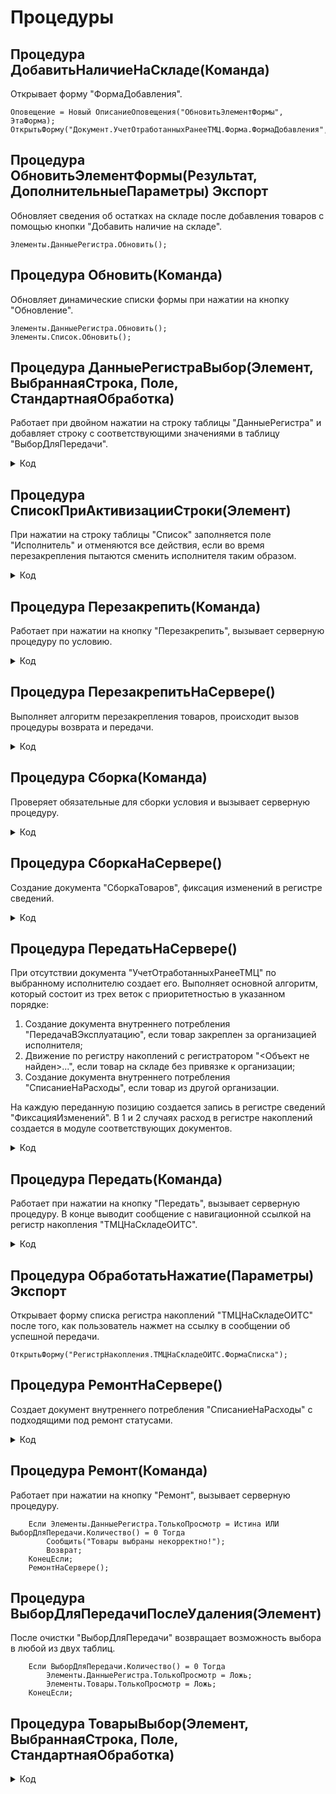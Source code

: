 # Процедуры

## Процедура ДобавитьНаличиеНаСкладе(Команда)
Открывает форму "ФормаДобавления".

```
Оповещение = Новый ОписаниеОповещения("ОбновитьЭлементФормы", ЭтаФорма);
ОткрытьФорму("Документ.УчетОтработанныхРанееТМЦ.Форма.ФормаДобавления",,,,,,Оповещение,РежимОткрытияОкнаФормы.Независимый);
```

## Процедура ОбновитьЭлементФормы(Результат, ДополнительныеПараметры) Экспорт
Обновляет сведения об остатках на складе после добавления товаров с помощью кнопки "Добавить наличие на складе". 

```
Элементы.ДанныеРегистра.Обновить();
```

## Процедура Обновить(Команда)
Обновляет динамические списки формы при нажатии на кнопку "Обновление".

```
Элементы.ДанныеРегистра.Обновить();
Элементы.Список.Обновить();
```

## Процедура ДанныеРегистраВыбор(Элемент, ВыбраннаяСтрока, Поле, СтандартнаяОбработка)
Работает при двойном нажатии на строку таблицы "ДанныеРегистра" и добавляет строку с соответствующими значениями в таблицу "ВыборДляПередачи".

<details>
<summary> Код </summary>
    
    Если Элементы.ДанныеРегистра.ТолькоПросмотр = Ложь Тогда
        Если ЗначениеЗаполнено(Элементы.ДанныеРегистра.ТекущиеДанные.СерийныйНомер) 
            И ЭтотОбъект.ВыборДляПередачи.НайтиСтроки(Новый Структура("СерийныйНомер", Элементы.ДанныеРегистра.ТекущиеДанные.СерийныйНомер)).Количество() > 0 Тогда
            Сообщение = Новый СообщениеПользователю;
            Сообщение.Текст = "Номенклатура с таким серийным номером уже выбрана";
            Сообщение.Сообщить();
        Иначе 	
            Передача = ВыборДляПередачи.Добавить(); 
            Передача.Номенклатура = Элементы.ДанныеРегистра.ТекущиеДанные.НаименованиеТовара;
            Передача.Количество = 1;
            Передача.Организация = Элементы.ДанныеРегистра.ТекущиеДанные.Организация;
            Если ЗначениеЗаполнено(Элементы.ДанныеРегистра.ТекущиеДанные.СерийныйНомер) Тогда
                Передача.СерийныйНомер = Элементы.ДанныеРегистра.ТекущиеДанные.СерийныйНомер;
                Передача.РучнойВвод = Ложь;
            Иначе
                Передача.РучнойВвод = Истина;
            КонецЕсли;
            Элементы.Товары.ТолькоПросмотр = Истина;
        КонецЕсли;
    КонецЕсли;	
</details>

## Процедура СписокПриАктивизацииСтроки(Элемент)
При нажатии на строку таблицы "Список" заполняется поле "Исполнитель" и отменяются все действия, если во время перезакрепления пытаются сменить исполнителя таким образом.

<details>
<summary> Код </summary>
	
	Если Элементы.Список.ВыделенныеСтроки.Количество() > 0 Тогда
		Если Элементы.ДанныеРегистра.ТолькоПросмотр = Ложь Тогда
			Исполнитель = Элементы.Список.ТекущиеДанные.ФИО;    
		ИначеЕсли Элементы.Товары.ТекущаяСтрока = Неопределено 
			ИЛИ ЗначениеЗаполнено(ВыборДляПередачи[0].СерийныйНомер) 
			И НЕ Элементы.Список.ТекущиеДанные.Товары.НайтиСтроки(Новый Структура("Номенклатура, СерийныйНомер",
			ВыборДляПередачи[0].Номенклатура, ВыборДляПередачи[0].СерийныйНомер)).Количество() > 0 Тогда
			
			ВыборДляПередачи.Очистить();
			Элементы.ДанныеРегистра.ТолькоПросмотр = Ложь;
			Сообщить("Выбирать позиции для перезакрепления можно только по одному сотруднику!");
		КонецЕсли;
	КонецЕсли;

</details>

## Процедура Перезакрепить(Команда)
Работает при нажатии на кнопку "Перезакрепить", вызывает серверную процедуру по условию.

<details>
<summary> Код </summary>
	
	Если Элементы.ДанныеРегистра.ТолькоПросмотр = Ложь ИЛИ ВыборДляПередачи.Количество() = 0 Тогда
		Сообщить("Товары выбраны некорректно!");
	ИначеЕсли НЕ Элементы.Список.ТекущиеДанные.ФИО = Исполнитель И ЗначениеЗаполнено(Исполнитель) Тогда
		ПерезакрепитьНаСервере();	
	Иначе
		Сообщить("Для перезакрепления выберите другого исполнителя!");
	КонецЕсли;
</details>

## Процедура ПерезакрепитьНаСервере()
Выполняет алгоритм перезакрепления товаров, происходит вызов процедуры возврата и передачи.

<details>
<summary> Код </summary>
	
	ТЗСтрок = ВыборДляПередачи.Выгрузить();
	Индекс = 0;
	Пока Индекс <> ТЗСтрок.Количество() Цикл
		Строчка = ТЗСтрок[Индекс];
		ОИТС_УчетТМЦ.ВозвратНаСклад(Элементы.Список.ТекущаяСтрока, ТЗСтрок, Строчка);
	КонецЦикла;
	ДокУчетТМЦ = Элементы.Список.ТекущаяСтрока.ПолучитьОбъект();
	Для Каждого Выбор Из ВыборДляПередачи Цикл
		НайденныеСтроки = ДокУчетТМЦ.Товары.НайтиСтроки(Новый Структура("Номенклатура, СерийныйНомер, ВариантВнесения", 
																		   Выбор.Номенклатура, Выбор.СерийныйНомер, Выбор.ВариантВнесения));
		ДокУчетТМЦ.Товары.Удалить(НайденныеСтроки[0]);
	КонецЦикла;
	ДокУчетТМЦ.Записать();
	ПередатьНаСервере();
	Сообщить("Выбранные позиции успешно перезакреплены!");	
</details>

## Процедура Сборка(Команда)
Проверяет обязательные для сборки условия и вызывает серверную процедуру.

<details>
<summary> Код </summary>
	
	Если Элементы.ДанныеРегистра.ТолькоПросмотр = Истина ИЛИ ВыборДляПередачи.Количество() = 0 Тогда
		Сообщить("Товары выбраны некорректно!");
		Возврат;
	КонецЕсли;
	Если Элементы.НоменклатураСборки.Видимость = Ложь Тогда
		Элементы.НоменклатураСборки.Видимость = Истина;
	ИначеЕсли Элементы.НоменклатураСборки.Видимость = Истина И ЗначениеЗаполнено(Элементы.НоменклатураСборки.ТекстРедактирования) Тогда
		СборкаНаСервере();	
	Иначе 
		Сообщение = Новый СообщениеПользователю;
		Сообщение.Текст = "Необходимо выбрать номенклатуру!";
		Сообщение.Поле = "НоменклатураСборки";
		Сообщение.Сообщить();	
	КонецЕсли;
</details>

## Процедура СборкаНаСервере()
Создание документа "СборкаТоваров", фиксация изменений в регистре сведений.

<details>
<summary> Код </summary>
	
	ПроверкаОрганизации = ВыборДляПередачи.Выгрузить();
	ПроверкаСерийногоНомера = ВыборДляПередачи.Выгрузить(); 
	ПроверкаОрганизации.Свернуть("Организация, СерийныйНомер");
	ПроверкаСерийногоНомера.Свернуть("СерийныйНомер");
	Если ПроверкаОрганизации.Количество() = 1 И ЗначениеЗаполнено(ПроверкаОрганизации[0].Организация) Тогда
		ИндексСтроки = 0;
		Док = Документы.УчетОтработанныхРанееТМЦ.СоздатьДокумент();
		СсылкаНового = Документы.УчетОтработанныхРанееТМЦ.ПолучитьСсылку();
		Док.УстановитьСсылкуНового(СсылкаНового);
		СборкаТоваров = Документы.СборкаТоваров.СоздатьДокумент();
		СсылкаНового = Документы.СборкаТоваров.ПолучитьСсылку();
		СборкаТоваров.УстановитьСсылкуНового(СсылкаНового);
		СборкаТоваров.Дата = ТекущаяДата();
		СборкаТоваров.ХозяйственнаяОперация = Перечисления.ХозяйственныеОперации.СборкаТоваров;
		СборкаТоваров.Склад = Справочники.Склады.НайтиПоНаименованию("Отдел ИТС (администрирование)");
		СборкаТоваров.Организация = ВыборДляПередачи[0].Организация;
		СборкаТоваров.Номенклатура = НоменклатураСборки;
		СборкаТоваров.КоличествоУпаковок = 1;
		СборкаТоваров.Количество = 1;
		СборкаТоваров.ВариантПриемкиТоваров = Перечисления.ВариантыПриемкиТоваров.РазделенаТолькоПоНакладным;
		СборкаТоваров.Статус = Перечисления.СтатусыСборокТоваров.СобраноРазобрано;
		Для Каждого Товар Из ВыборДляПередачи Цикл	
			ЗапросОстатков = ЗапроситьОстатки(Товар.Номенклатура, Товар.Организация);
			ИндексСтроки = ИндексСтроки + 1; 
			Если ЗапросОстатков.Количество() >= Товар.Количество Тогда
				НоваяСтрока = СборкаТоваров.Товары.Добавить();
				ЗаполнитьЗначенияСвойств(НоваяСтрока, Товар);
				НоваяСтрока.КоличествоУпаковок = Товар.Количество;
				ОИТС_УчетТМЦ.ЗаписьВРегистрСведений(Док.ПолучитьСсылкуНового(), 
				Новый Структура("Номенклатура, СерийныйНомер, Количество", Товар.Номенклатура, 
				Товар.СерийныйНомер, Товар.Количество), "ИспользовалиДляСборки", СборкаТоваров.ПолучитьСсылкуНового(), ИндексСтроки);
			Иначе 
				Сообщить(Строка(Товар.Номенклатура) + "нет на складе в указанном количестве");
				Возврат;
			КонецЕсли;
		КонецЦикла;
		СборкаТоваров.Записать(РежимЗаписиДокумента.Проведение);
		ВыборДляПередачи.Очистить();
		Элементы.ДанныеРегистра.Обновить();
		Элементы.НоменклатураСборки.Видимость = Ложь;
		Элементы.Товары.ТолькоПросмотр = Ложь;
		Сообщить("Указанная номенклатура успешно собрана!");
	ИначеЕсли  ПроверкаСерийногоНомера.Количество() > 1 Тогда 
		Сообщить("Для комплектующих не указывается серийный номер!")
	ИначеЕсли Не ЗначениеЗаполнено(ПроверкаОрганизации[0].Организация) Тогда
		Сообщить("Выберите позиции с заполненным полем ""Организация""!");
	Иначе	
		Сообщить("Необходимо выбирать позиции из одной организации!");
	КонецЕсли;		
</details>

## Процедура ПередатьНаСервере()
При отсутствии документа "УчетОтработанныхРанееТМЦ" по выбранному исполнителю создает его. Выполняет основной алгоритм, который состоит из трех веток с приоритетностью в указанном порядке:
1. Создание документа внутреннего потребления "ПередачаВЭксплуатацию", если товар закреплен за организацией исполнителя;
2. Движение по регистру накоплений с регистратором "<Объект не найден>...", если товар на складе без привязке к организации;
3. Создание документа внутреннего потребления "СписаниеНаРасходы", если товар из другой организации.

На каждую переданную позицию создается запись в регистре сведений "ФиксацияИзменений". В 1 и 2 случаях расход в регистре накоплений создается в модуле соответствующих документов.

<details>
<summary> Код </summary>
	
	//Условия на корректность работы с формой
	Для Каждого Товар Из ВыборДляПередачи Цикл
		Если НЕ ЗначениеЗаполнено(Товар.СерийныйНомер) Тогда
			Сообщить("Поле ""Серийный номер"" не заполнено!");     
			Возврат;
		КонецЕсли;
		ПроверкаПоСерийномуНомеру = ЗапроситьОстатки(Товар.Номенклатура, Справочники.Организации.ПустаяСсылка(), Товар.СерийныйНомер, 3);
		Если ПроверкаПоСерийномуНомеру.Количество() > 0 Тогда
			Товар.РучнойВвод = Ложь;
		КонецЕсли;
		ЗапросОстатков = ЗапроситьОстатки(Товар.Номенклатура, Справочники.Организации.ПустаяСсылка(), ?(Товар.РучнойВвод = Ложь, Товар.СерийныйНомер, ""), 1); 
		ОстатокНоменклатуры = ?(ЗапросОстатков.Количество() > 0, 
								ЗапросОстатков[0].КоличествоОстаток - ВыборДляПередачи.НайтиСтроки(Новый Структура("Номенклатура, СерийныйНомер", Товар.Номенклатура, ?(Товар.РучнойВвод = Ложь, Товар.СерийныйНомер, ""))).Количество(), 
								0 - ВыборДляПередачи.НайтиСтроки(Новый Структура("Номенклатура, СерийныйНомер", Товар.Номенклатура, ?(Товар.РучнойВвод = Ложь, Товар.СерийныйНомер, ""))).Количество());
		Если ОстатокНоменклатуры >= 0 Тогда
			Продолжить;
		Иначе
			Сообщение = Новый СообщениеПользователю;
			Сообщение.Текст = "Номенклатуры " + """" + Строка(Товар.Номенклатура) + """" 
							  + " нет на складе в указанном количестве, не хватет: " + ?(ОстатокНоменклатуры >= 0, ОстатокНоменклатуры, -ОстатокНоменклатуры);
			Сообщение.Сообщить();
			Возврат;
		КонецЕсли;
	КонецЦикла;
	//Необходимо для корректной передачи ссылки на документ
	СсылкаНовогоДокументаТМЦ = Документы.УчетОтработанныхРанееТМЦ.ПустаяСсылка();
	
	//Создание документа УчетОтработанныхРанееТМЦ
	Если Документы.УчетОтработанныхРанееТМЦ.НайтиПоРеквизиту("ФИО", Исполнитель) <> Документы.УчетОтработанныхРанееТМЦ.ПустаяСсылка() Тогда
		
		ДокументРедактирование = Документы.УчетОтработанныхРанееТМЦ.НайтиПоРеквизиту("ФИО", Исполнитель).Ссылка.ПолучитьОбъект();
		ДокументРедактирование.Дата = ТекущаяДата();		
	Иначе 
		ДокументРедактирование = Документы.УчетОтработанныхРанееТМЦ.СоздатьДокумент();
		ДокументРедактирование.Дата        = ТекущаяДата();
		ДокументРедактирование.ФИО         = ЭтотОбъект.Исполнитель;
		ДокументРедактирование.Организация = ЭтотОбъект.Исполнитель.Организация;
		СсылкаНовогоДокументаТМЦ = Документы.УчетОтработанныхРанееТМЦ.ПолучитьСсылку();
		ДокументРедактирование.УстановитьСсылкуНового(СсылкаНовогоДокументаТМЦ);
	КонецЕсли;
	
	ДанныеКоличества = Новый ТаблицаЗначений;
	ДанныеКоличества.Колонки.Добавить("Номенклатура");
	ДанныеКоличества.Колонки.Добавить("Количество"); 
	ДанныеКоличества.Колонки.Добавить("СерийныйНомер");
	ДанныеКоличества.Колонки.Добавить("РучнойВвод");
	
	//Счетчик количества по товарам передачи
	Для Каждого Товар Из ВыборДляПередачи Цикл
		НоваяСтрока = ДанныеКоличества.Добавить();
		НоваяСтрока.Номенклатура     = Товар.Номенклатура;
		НоваяСтрока.Количество       = Товар.Количество;
		НоваяСтрока.СерийныйНомер    = Товар.СерийныйНомер;
		НоваяСтрока.РучнойВвод       = Товар.РучнойВвод; 
	КонецЦикла;
	//Нужно для создания только одного документа ВнутреннееПотребление - Передача в эксплуатацию
	Передача = Ложь; 
	Для Каждого Товар из ВыборДляПередачи Цикл
		НайденнаяСтрока = ДанныеКоличества.НайтиСтроки(Новый Структура("Номенклатура, СерийныйНомер", Товар.Номенклатура, Товар.СерийныйНомер));
		Если НайденнаяСтрока[0].Количество > 0 Тогда
			//Создание документа ВнутреннееПотребление - Передача в эксплуатацию 
			ЗапросОстатков = ЗапроситьОстатки(Товар.Номенклатура, Исполнитель.Организация, ?(Товар.РучнойВвод = Ложь, Товар.СерийныйНомер, ""));
			Если ЗапросОстатков.Количество() > 0 Тогда
				Если Передача = Ложь Тогда
					ПередачаВЭксплуатацию = Документы.ВнутреннееПотребление.СоздатьДокумент();
					ПередачаВЭксплуатацию.Дата                  = ТекущаяДата();
					ПередачаВЭксплуатацию.Организация           = Исполнитель.Организация;
					ПередачаВЭксплуатацию.Подразделение         = Справочники.СтруктураПредприятия.НайтиПоНаименованию("Отдел ИТС");
					ПередачаВЭксплуатацию.ХозяйственнаяОперация = Перечисления.ХозяйственныеОперации.ПередачаВЭксплуатацию;   
					ПередачаВЭксплуатацию.Ответственный         = Пользователи.ТекущийПользователь();
					ПередачаВЭксплуатацию.Статус                = Перечисления.СтатусыВнутреннихПотреблений.Принято;
					ПередачаВЭксплуатацию.Склад                 = Справочники.Склады.НайтиПоНаименованию("Отдел ИТС (администрирование)");
					ПередачаВЭксплуатацию.ОИТС_СсылкаНаДокумент = ?(СсылкаНовогоДокументаТМЦ = Документы.УчетОтработанныхРанееТМЦ.ПустаяСсылка(), 
																	ДокументРедактирование.Ссылка, ДокументРедактирование.ПолучитьСсылкуНового());
					СсылкаНового = Документы.ВнутреннееПотребление.ПолучитьСсылку();
					ПередачаВЭксплуатацию.УстановитьСсылкуНового(СсылкаНового);
				КонецЕсли;
				Стр = ПередачаВЭксплуатацию.Товары.Добавить();
				ЗаполнитьЗначенияСвойств(Стр, Товар);
				Если ЗапросОстатков[0].КоличествоОстаток - Товар.Количество >= 0 Тогда
					Стр.КоличествоУпаковок    = Товар.Количество;
				Иначе 
					Стр.КоличествоУпаковок    = ЗапросОстатков[0].КоличествоОстаток;
					Стр.Количество            = ЗапросОстатков[0].КоличествоОстаток;
				КонецЕсли;
				Стр.КатегорияЭксплуатации     = Справочники.КатегорииЭксплуатации.НайтиПоНаименованию("ТМЦ срок экспл. 12 мес");
				Стр.ФизическоеЛицо            = Исполнитель.ФизическоеЛицо;
				Стр.СтатьяРасходов            = Стр.КатегорияЭксплуатации.СтатьяРасходов;
				Стр.СерийныйНомер             = Товар.СерийныйНомер;
				Стр.АналитикаРасходов         = Справочники.Склады.НайтиПоНаименованию("Отдел ИТС (администрирование)");
				НайденнаяСтрока[0].Количество = НайденнаяСтрока[0].Количество - Стр.Количество;
				Передача   = Истина;  
				ОИТС_УчетТМЦ.ЗаписьВРегистрСведений(?(СсылкаНовогоДокументаТМЦ = Документы.УчетОтработанныхРанееТМЦ.ПустаяСсылка(), 
													ДокументРедактирование.Ссылка, ДокументРедактирование.ПолучитьСсылкуНового()), 
													Новый Структура("Номенклатура, СерийныйНомер, Количество", Товар.Номенклатура, 
													Товар.СерийныйНомер, Стр.Количество), "Передача", ПередачаВЭксплуатацию.ПолучитьСсылкуНового());
				СтрТМЦ = ДокументРедактирование.Товары.Добавить();
				ЗаполнитьЗначенияСвойств(СтрТМЦ, Товар);
				СтрТМЦ.ВариантВнесения = Перечисления.ВариантыВнесения.Передача; 
				Если НайденнаяСтрока[0].Количество = 0 Тогда
					ДанныеКоличества.Удалить(НайденнаяСтрока[0]);                                         
					Продолжить;
				КонецЕсли;
			КонецЕсли;
		КонецЕсли;
		Если НайденнаяСтрока[0].Количество > 0 Тогда
			ЗапросОстатков = ЗапроситьОстатки(Товар.Номенклатура, Справочники.Организации.ПустаяСсылка(), ?(Товар.РучнойВвод = Ложь, Товар.СерийныйНомер, ""));
			Если ЗапросОстатков.Количество() > 0 Тогда
				//Создание движения по регистру 	
				Док = Документы.УчетОтработанныхРанееТМЦ.СоздатьДокумент();
				СсылкаНового = Документы.УчетОтработанныхРанееТМЦ.ПолучитьСсылку();
				Док.УстановитьСсылкуНового(СсылкаНового); 
				СсылкаНовойРеализации = Док.ПолучитьСсылкуНового();
	
				Набор = РегистрыНакопления.ТМЦНаСкладеОИТС.СоздатьНаборЗаписей();
				Набор.Отбор.Регистратор.Установить(СсылкаНовойРеализации );
				Набор.Прочитать();
				Движение = Набор.Добавить();
				Движение.ВидДвижения          = ВидДвиженияНакопления.Расход;
				Движение.Период               = ТекущаяДата();
				Движение.НаименованиеТовара   = Товар.Номенклатура;
				Если ЗапросОстатков[0].КоличествоОстаток - НайденнаяСтрока[0].Количество >= 0 Тогда
					Движение.Количество       = НайденнаяСтрока[0].Количество;
				Иначе 
					Движение.Количество       = ЗапросОстатков[0].КоличествоОстаток; 
				КонецЕсли;
				Движение.ЕдиницыИзмерения     = Товар.Номенклатура.ЕдиницаИзмерения;
				Движение.ОтработанРанее       = Истина;
				Движение.СсылкаНаДокумент     = ?(СсылкаНовогоДокументаТМЦ = Документы.УчетОтработанныхРанееТМЦ.ПустаяСсылка(), 
												  ДокументРедактирование.Ссылка, ДокументРедактирование.ПолучитьСсылкуНового()); 
				Если  ОИТС_УчетТМЦ.ЗапросИзРегистра(Товар.СерийныйНомер).Количество() > 0 Тогда
					Движение.СерийныйНомер     = Товар.СерийныйНомер;
				КонецЕсли;
				НайденнаяСтрока[0].Количество = НайденнаяСтрока[0].Количество - Движение.Количество;
				Набор.Записать();
				ОИТС_УчетТМЦ.ЗаписьВРегистрСведений(?(СсылкаНовогоДокументаТМЦ = Документы.УчетОтработанныхРанееТМЦ.ПустаяСсылка(), 
													ДокументРедактирование.Ссылка, ДокументРедактирование.ПолучитьСсылкуНового()), 
				   									Новый Структура("Номенклатура, СерийныйНомер, Количество", Товар.Номенклатура, 
													Товар.СерийныйНомер, Движение.Количество), "ОтработанРанее", СсылкаНовойРеализации); 
				СтрТМЦ = ДокументРедактирование.Товары.Добавить();									
				ЗаполнитьЗначенияСвойств(СтрТМЦ, Товар);
				СтрТМЦ.ВариантВнесения = Перечисления.ВариантыВнесения.ЗаписьВРегистре; 
			КонецЕсли;
			Если НайденнаяСтрока[0].Количество = 0 Тогда
				ДанныеКоличества.Удалить(НайденнаяСтрока[0]);
			КонецЕсли
		КонецЕсли;
	КонецЦикла;
	Если Передача = Истина Тогда
		ПередачаВЭксплуатацию.Записать(РежимЗаписиДокумента.Проведение);
	КонецЕсли;
	КопияТЗ = ДанныеКоличества.Скопировать();
	Для Каждого Данные Из ДанныеКоличества Цикл
		Если Данные.РучнойВвод = Истина Тогда
			Данные.СерийныйНомер = "";
		КонецЕсли;
	КонецЦикла;
	ДанныеКоличества.Свернуть("Номенклатура, СерийныйНомер", "Количество"); 
	Если ДанныеКоличества.Количество() > 0 Тогда
			ЗапросОстатков = ЗапроситьОстатки(ДанныеКоличества.ВыгрузитьКолонку("Номенклатура"), Справочники.Организации.ПустаяСсылка(), ДанныеКоличества.ВыгрузитьКолонку("СерийныйНомер"), 2);
			ЗапросОстатков.Сортировать("Организация");
			СортировкаПоОрганизации = ЗапросОстатков.НайтиСтроки(Новый Структура("Организация", ЗапросОстатков[0].Организация));
			Пока КопияТЗ.Количество() > 0 Цикл 
				//Создание документа ВнутреннееПотребление - Списание на расходы
				ВнутреннееПотребление = Документы.ВнутреннееПотребление.СоздатьДокумент();
				ВнутреннееПотребление.Дата                  = ТекущаяДата();
				ВнутреннееПотребление.Организация           = СортировкаПоОрганизации[0].Организация;
				ВнутреннееПотребление.Подразделение         = Справочники.СтруктураПредприятия.НайтиПоНаименованию("Отдел ИТС");
				ВнутреннееПотребление.ХозяйственнаяОперация = Перечисления.ХозяйственныеОперации.СписаниеТоваровПоТребованию;
				ВнутреннееПотребление.Склад                 = Справочники.Склады.НайтиПоНаименованию("Отдел ИТС (администрирование)");
				ВнутреннееПотребление.ОИТС_СсылкаНаДокумент = ?(СсылкаНовогоДокументаТМЦ = Документы.УчетОтработанныхРанееТМЦ.ПустаяСсылка(), 
																ДокументРедактирование.Ссылка, ДокументРедактирование.ПолучитьСсылкуНового()); 	
				СсылкаНового = Документы.ВнутреннееПотребление.ПолучитьСсылку();
				ВнутреннееПотребление.УстановитьСсылкуНового(СсылкаНового);
				Для Каждого ОстатокПоОрганизации Из СортировкаПоОрганизации Цикл
					ПоискСтрок = ДанныеКоличества.НайтиСтроки(Новый Структура("Номенклатура", ОстатокПоОрганизации.НаименованиеТовара));
					Если ПоискСтрок.Количество() > 0 Тогда
						Если ОстатокПоОрганизации.КоличествоОстаток - ПоискСтрок[0].Количество >= 0 Тогда
							КоличествоДляИндекса = ПоискСтрок[0].Количество;
						Иначе 
							КоличествоДляИндекса = ОстатокПоОрганизации.КоличествоОстаток;
						КонецЕсли;
						ПоискДляРегистра = КопияТЗ.НайтиСтроки(Новый Структура("Номенклатура", ОстатокПоОрганизации.НаименованиеТовара));
						Для Индекс = 0 По КоличествоДляИндекса - 1 Цикл
							Стр = ВнутреннееПотребление.Товары.Добавить();
							Стр.Номенклатура          = ПоискДляРегистра[Индекс].Номенклатура; 
							Стр.КоличествоУпаковок    = ПоискДляРегистра[Индекс].Количество;
							Стр.Количество            = ПоискДляРегистра[Индекс].Количество;
							Стр.КатегорияЭксплуатации = Справочники.КатегорииЭксплуатации.НайтиПоНаименованию("ТМЦ срок экспл. 12 мес");
							Стр.ФизическоеЛицо        = Исполнитель.ФизическоеЛицо;
							Стр.СерийныйНомер         = ПоискДляРегистра[Индекс].СерийныйНомер;
							ПоискСтрок[0].Количество  = ПоискСтрок[0].Количество - Стр.Количество;
							Если ПоискСтрок[0].Количество = 0 Тогда
								ДанныеКоличества.Удалить(ПоискСтрок[0]);
							КонецЕсли;
							
							ОИТС_УчетТМЦ.ЗаписьВРегистрСведений(?(СсылкаНовогоДокументаТМЦ = Документы.УчетОтработанныхРанееТМЦ.ПустаяСсылка(), 
																ДокументРедактирование.Ссылка, ДокументРедактирование.ПолучитьСсылкуНового()), 
																Новый Структура("Номенклатура, СерийныйНомер, Количество", ПоискДляРегистра[Индекс].Номенклатура, 
																ПоискДляРегистра[Индекс].СерийныйНомер, ПоискДляРегистра[Индекс].Количество),
																"Списание",ВнутреннееПотребление.ПолучитьСсылкуНового());
							СтрТМЦ = ДокументРедактирование.Товары.Добавить();
							ЗаполнитьЗначенияСвойств(СтрТМЦ, ПоискДляРегистра[Индекс]);
							СтрТМЦ.ВариантВнесения = Перечисления.ВариантыВнесения.Списание; 
							КопияТз.Удалить(ПоискДляРегистра[Индекс]); 
						КонецЦикла;
						ЗапросОстатков.Удалить(ОстатокПоОрганизации);
					КонецЕсли;
				КонецЦикла;
				ВнутреннееПотребление.Записать(РежимЗаписиДокумента.Проведение);
				Если ЗапросОстатков.Количество() > 0 Тогда
					СортировкаПоОрганизации = ЗапросОстатков.НайтиСтроки(Новый Структура("Организация", ЗапросОстатков[0].Организация));
				КонецЕсли;
			КонецЦикла;
		КонецЕсли;
	ДокументРедактирование.Записать();
	Элементы.Список.Обновить();
	ВыборДляПередачи.Очистить();
	Элементы.ДанныеРегистра.Обновить();
	Элементы.ДанныеРегистра.ТолькоПросмотр = Ложь;
	Элементы.Товары.ТолькоПросмотр = Ложь;
</details>

## Процедура Передать(Команда)
Работает при нажатии на кнопку "Передать", вызывает серверную процедуру. В конце выводит сообщение с навигационной ссылкой на регистр накопления "ТМЦНаСкладеОИТС".

<details>
<summary> Код </summary>
	
	Если Элементы.ДанныеРегистра.ТолькоПросмотр = Истина Тогда
		Возврат;
	КонецЕсли;
	Если ВыборДляПередачи.Количество() = 0 Тогда
		Сообщить("Не выбрано какую номенклатуру надо передать!");
		Возврат;
	ИначеЕсли Элементы.Список.ВыделенныеСтроки.Количество() > 1 Тогда 
		Сообщить("Выбрано несколько строк ""ФИО"", выделите только одну и попробуйте снова!");
		Возврат;
	ИначеЕсли ЗначениеЗаполнено(Исполнитель) = Ложь Тогда
		Сообщить("Поле ""Исполнитель"" не заполнено!");
		Возврат;
	Иначе
		ПередатьНаСервере(); 
		Если ВыборДляПередачи.Количество() = 0 Тогда	
			Оповещение = Новый ОписаниеОповещения("ОбработатьНажатие", ЭтаФорма);
			ПоказатьОповещениеПользователя("Выбранные позиции успешно переданы!", Оповещение, "Посмотреть подробности (ЖМИ!)",,СтатусОповещенияПользователя.Информация);
		КонецЕсли;
	КонецЕсли;
</details>

## Процедура ОбработатьНажатие(Параметры) Экспорт
Открывает форму списка регистра накоплений "ТМЦНаСкладеОИТС" после того, как пользователь нажмет на ссылку в сообщении об успешной передачи.

```
ОткрытьФорму("РегистрНакопления.ТМЦНаСкладеОИТС.ФормаСписка");
```

## Процедура РемонтНаСервере()  
Создает документ внутреннего потребления "СписаниеНаРасходы" с подходящими под ремонт статусами.

<details>
<summary> Код </summary>
	
	ПроверкаОрганизации = ВыборДляПередачи.Выгрузить();
	ПроверкаОрганизации.Свернуть("Организация"); 
	Если ПроверкаОрганизации.Количество() = 1 И ЗначениеЗаполнено(ПроверкаОрганизации[0].Организация) Тогда
		Док = Документы.УчетОтработанныхРанееТМЦ.СоздатьДокумент();
		СсылкаНового = Документы.УчетОтработанныхРанееТМЦ.ПолучитьСсылку();
		Док.УстановитьСсылкуНового(СсылкаНового); 
		СсылкаНовойРеализации = Док.ПолучитьСсылкуНового();
		
		ВнутреннееПотребление = Документы.ВнутреннееПотребление.СоздатьДокумент();
		ВнутреннееПотребление.Дата                  = ТекущаяДата();
		ВнутреннееПотребление.Организация           = ВыборДляПередачи[0].Организация;
		ВнутреннееПотребление.Подразделение         = Справочники.СтруктураПредприятия.НайтиПоНаименованию("Отдел ИТС");
		ВнутреннееПотребление.ХозяйственнаяОперация = Перечисления.ХозяйственныеОперации.СписаниеТоваровПоТребованию;
		ВнутреннееПотребление.Склад                 = Справочники.Склады.НайтиПоНаименованию("Отдел ИТС (администрирование)");
		СсылкаНового = Документы.ВнутреннееПотребление.ПолучитьСсылку();
		ВнутреннееПотребление.УстановитьСсылкуНового(СсылкаНового);
		Для Каждого Товар Из ВыборДляПередачи Цикл
			Стр = ВнутреннееПотребление.Товары.Добавить();
			Стр.Номенклатура          = Товар.Номенклатура; 
			Стр.КоличествоУпаковок    = Товар.Количество;
			Стр.Количество            = Товар.Количество;
			Стр.КатегорияЭксплуатации = Справочники.КатегорииЭксплуатации.НайтиПоНаименованию("Текущий и аварийный ремонт (счет )");
			Стр.СерийныйНомер         = Товар.СерийныйНомер;
			ОИТС_УчетТМЦ.ЗаписьВРегистрСведений(СсылкаНовойРеализации, Новый Структура("Номенклатура, СерийныйНомер, Количество", 
												Товар.Номенклатура, Товар.СерийныйНомер, Товар.Количество), "СписалиНаРасходы_Ремонт", ВнутреннееПотребление.ПолучитьСсылкуНового());
		КонецЦикла;
		ВнутреннееПотребление.Записать(РежимЗаписиДокумента.Проведение);
		ВыборДляПередачи.Очистить();
		Сообщить("Выбранные позиции успешно переданы в ремонт!");
		Элементы.ВыборДляПередачи.Обновить(); 
		Элементы.Товары.ТолькоПросмотр = Ложь;
	ИначеЕсли  ПроверкаОрганизации.Количество() > 1 Тогда
		Сообщить("Необходимо выбирать позиции из одной организации!");
	Иначе	
		Сообщить("Выберите позиции с заполненным полем ""Организация""!");
	КонецЕсли;
</details>

## Процедура Ремонт(Команда)
Работает при нажатии на кнопку "Ремонт", вызывает серверную процедуру.

```
	Если Элементы.ДанныеРегистра.ТолькоПросмотр = Истина ИЛИ ВыборДляПередачи.Количество() = 0 Тогда 
		Сообщить("Товары выбраны некорректно!");
		Возврат;
	КонецЕсли;
	РемонтНаСервере();
```

## Процедура ВыборДляПередачиПослеУдаления(Элемент)
После очистки "ВыборДляПередачи" возвращает возможность выбора в любой из двух таблиц.

```
	Если ВыборДляПередачи.Количество() = 0 Тогда
		Элементы.ДанныеРегистра.ТолькоПросмотр = Ложь;
		Элементы.Товары.ТолькоПросмотр = Ложь;
	КонецЕсли;
```

## Процедура ТоварыВыбор(Элемент, ВыбраннаяСтрока, Поле, СтандартнаяОбработка) 


<details>
<summary> Код </summary>

</details>







